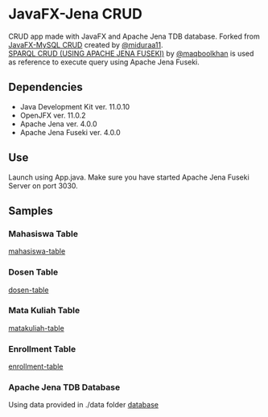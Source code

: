 # JavaFX-Jena CRUD

CRUD app made with JavaFX and Apache Jena TDB database. Forked from [JavaFX-MySQL CRUD](https://github.com/miduraa11/javafx-mysql-crud) created by [@miduraa11](https://github.com/miduraa11).  
[SPARQL CRUD (USING APACHE JENA FUSEKI)](https://gist.github.com/maqboolkhan/bdd8f913dc3c7a3da723dbdcfad7ec0d) by [@maqboolkhan](https://github.com/maqboolkhan) is used as reference to execute query using Apache Jena Fuseki.

## Dependencies

- Java Development Kit ver. 11.0.10
- OpenJFX ver. 11.0.2
- Apache Jena ver. 4.0.0
- Apache Jena Fuseki ver. 4.0.0

## Use

Launch using App.java. Make sure you have started Apache Jena Fuseki Server on port 3030.

## Samples

### Mahasiswa Table

[mahasiswa-table](https://cdn.discordapp.com/attachments/733341377924169739/848752744214298654/mahasiswa-table.png)

### Dosen Table

[dosen-table](https://cdn.discordapp.com/attachments/733341377924169739/848752739051634698/dosen-table.png)

### Mata Kuliah Table

[matakuliah-table](https://cdn.discordapp.com/attachments/733341377924169739/848752746223632384/matakuliah-table.png)

### Enrollment Table

[enrollment-table](https://cdn.discordapp.com/attachments/733341377924169739/848752741446320138/enrollment-table.png)

### Apache Jena TDB Database

Using data provided in ./data folder
[database](https://cdn.discordapp.com/attachments/733341377924169739/848752067106570240/Sample.png)
